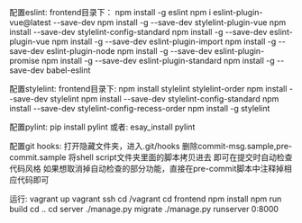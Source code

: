 配置eslint:
frontend目录下：
npm install -g eslint
npm i eslint-plugin-vue@latest --save-dev
npm install -g --save-dev stylelint-plugin-vue
npm install --save-dev stylelint-config-standard
npm install -g --save-dev eslint-plugin-vue
npm install -g --save-dev eslint-plugin-import
npm install -g --save-dev eslint-plugin-node
npm install -g --save-dev eslint-plugin-promise
npm install -g --save-dev eslint-plugin-standard
npm install -g --save-dev babel-eslint

配置stylelint:
frontend目录下:
 npm install stylelint stylelint-order
 npm install --save-dev stylelint
 npm install --save-dev stylelint-config-standard
 npm install --save-dev stylelint-config-recess-order
 npm install -g stylelint

配置pylint:
pip install pylint
或者:
esay_install pylint

配置git hooks:
打开隐藏文件夹，进入.git/hooks
删除commit-msg.sample,pre-commit.sample
将shell script文件夹里面的脚本拷贝进去
即可在提交时自动检查代码风格
如果想取消掉自动检查的部分功能，直接在pre-commit脚本中注释掉相应代码即可

运行:
vagrant up
vagrant ssh
cd /vagrant
cd frontend
npm install
npm run build
cd ..
cd server
./manage.py migrate
./manage.py runserver 0:8000